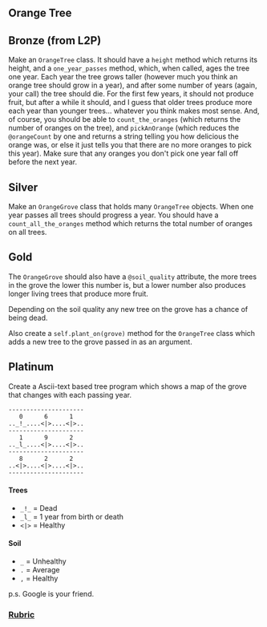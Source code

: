 ## Orange Tree

Bronze (from L2P)
------
Make an `OrangeTree` class. It should have a `height` method which returns its height, and a  `one_year_passes` method, which, when called, ages the tree one year. Each year the tree grows taller (however much you think an orange tree should grow in a year), and after some number of years (again, your call) the tree should die. For the first few years, it should not produce fruit, but after a while it should, and I guess that older trees produce more each year than younger trees... whatever you think makes most sense. And, of course, you should be able to `count_the_oranges` (which returns the number of oranges on the tree), and `pickAnOrange` (which reduces the `@orangeCount` by one and returns a string telling you how delicious the orange was, or else it just tells you that there are no more oranges to pick this year). Make sure that any oranges you don't pick one year fall off before the next year.

Silver
------
Make an `OrangeGrove` class that holds many `OrangeTree` objects. When one year passes all trees should progress a year. You should have a `count_all_the_oranges` method which returns the total number of oranges on all trees.

Gold
-----
The `OrangeGrove` should also have a `@soil_quality` attribute, the more trees in the grove the lower this number is, but a lower number also produces longer living trees that produce more fruit.

Depending on the soil quality any new tree on the grove has a chance of being dead.

Also create a `self.plant_on(grove)` method for the `OrangeTree` class which adds a new tree to the grove passed in as an argument.


Platinum
--------
Create a Ascii-text based tree program which shows a map of the grove that changes with each passing year.

```
---------------------
   0      6      1
.._!_....<|>....<|>..
---------------------
   1      9      2
.._l_....<|>....<|>..
---------------------
   8      2      2
..<|>....<|>....<|>..
---------------------
```

#### Trees
- `_!_` = Dead
- `_l_` = 1 year from birth or death
- `<|>` = Healthy

#### Soil

- `_` = Unhealthy
- `.` = Average
- `,` = Healthy

p.s. Google is your friend.

### [Rubric](../rubrics/week_2_orangetree.md)
